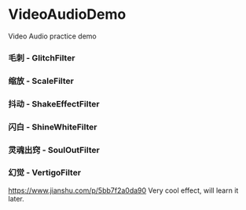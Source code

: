 # VideoAudioDemo
Video Audio practice demo

### 毛刺 - GlitchFilter
### 缩放 - ScaleFilter
### 抖动 - ShakeEffectFilter
### 闪白 - ShineWhiteFilter
### 灵魂出窍 - SoulOutFilter
### 幻觉 - VertigoFilter

https://www.jianshu.com/p/5bb7f2a0da90
Very cool effect, will learn it later.
